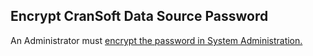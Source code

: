 ## Encrypt CranSoft Data Source Password

An Administrator must [encrypt the password in System
Administration.](../../Sys_Admin/Use_Cases/Encrypt_Password_for_CranSoft_DataSource.htm)
